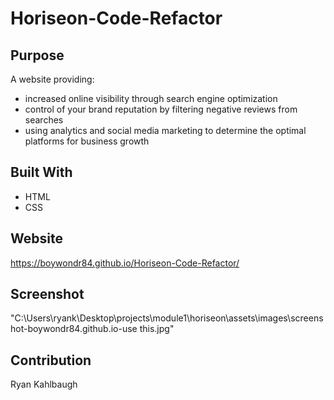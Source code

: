 # Horiseon-Code-Refactor

## Purpose
A website providing: 
* increased online visibility through search engine optimization
* control of your brand reputation by filtering negative reviews from searches
* using analytics and social media marketing to determine the optimal platforms for business growth

## Built With
* HTML
* CSS

## Website
https://boywondr84.github.io/Horiseon-Code-Refactor/

## Screenshot
"C:\Users\ryank\Desktop\projects\module1\horiseon\assets\images\screenshot-boywondr84.github.io-use this.jpg"

## Contribution
Ryan Kahlbaugh

